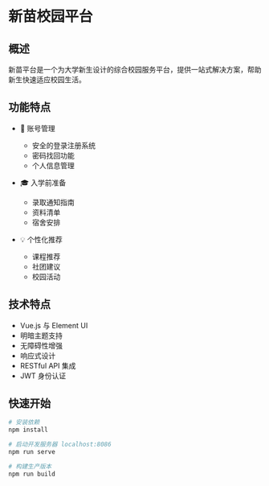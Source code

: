 

# 新苗校园平台

## 概述
新苗平台是一个为大学新生设计的综合校园服务平台，提供一站式解决方案，帮助新生快速适应校园生活。

## 功能特点
- 🔐 账号管理
  - 安全的登录注册系统
  - 密码找回功能
  - 个人信息管理
  
- 🎓 入学前准备
  - 录取通知指南
  - 资料清单
  - 宿舍安排

- 💡 个性化推荐
  - 课程推荐
  - 社团建议
  - 校园活动

## 技术特点
- Vue.js 与 Element UI
- 明暗主题支持
- 无障碍性增强
- 响应式设计
- RESTful API 集成
- JWT 身份认证

## 快速开始
```bash
# 安装依赖
npm install

# 启动开发服务器 localhost:8086
npm run serve

# 构建生产版本
npm run build
